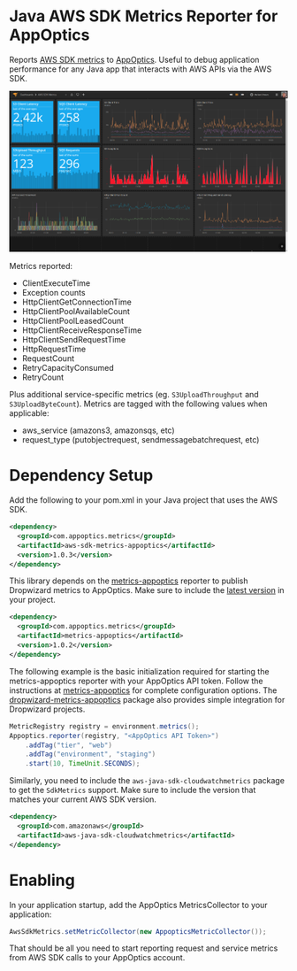 # Java AWS SDK Metrics Reporter for AppOptics

Reports [AWS SDK
metrics](https://docs.aws.amazon.com/sdk-for-java/v1/developer-guide/generating-sdk-metrics.html)
to [AppOptics](https://appoptics.com). Useful to debug application
performance for any Java app that interacts with AWS APIs via the AWS SDK.

![AWS SDK Dashboard](https://github.com/appoptics/aws-sdk-metrics-java-appoptics/blob/master/awssdk_dashboard.png "AWS SDK Dashboard")


Metrics reported:

* ClientExecuteTime
* Exception counts
* HttpClientGetConnectionTime
* HttpClientPoolAvailableCount
* HttpClientPoolLeasedCount
* HttpClientReceiveResponseTime
* HttpClientSendRequestTime
* HttpRequestTime
* RequestCount
* RetryCapacityConsumed
* RetryCount

Plus additional service-specific metrics (eg. `S3UploadThroughput` and 
`S3UploadByteCount`). Metrics are tagged with the following values when
applicable:

* aws_service (amazons3, amazonsqs, etc)
* request_type (putobjectrequest, sendmessagebatchrequest, etc)


# Dependency Setup

Add the following to your pom.xml in your Java project that uses the AWS
SDK.

```xml
<dependency>
  <groupId>com.appoptics.metrics</groupId>
  <artifactId>aws-sdk-metrics-appoptics</artifactId>
  <version>1.0.3</version>
</dependency>
```

This library depends on the
[metrics-appoptics](https://github.com/appoptics/metrics-appoptics)
reporter to publish Dropwizard metrics to AppOptics. Make sure to include the 
[latest version](https://search.maven.org/search?q=g:com.appoptics.metrics%20AND%20a:metrics-appoptics&core=gav) 
in your project.

```xml
<dependency>
  <groupId>com.appoptics.metrics</groupId>
  <artifactId>metrics-appoptics</artifactId>
  <version>1.0.2</version>
</dependency>
```

The following example is the basic initialization required for starting the 
metrics-appoptics reporter with your AppOptics API token. Follow the instructions 
at [metrics-appoptics](https://github.com/appoptics/metrics-appoptics) for complete
configuration options. The 
[dropwizard-metrics-appoptics](https://github.com/appoptics/dropwizard-metrics-appoptics) 
package also provides simple integration for Dropwizard projects.

```java
MetricRegistry registry = environment.metrics();
Appoptics.reporter(registry, "<AppOptics API Token>")
    .addTag("tier", "web")
    .addTag("environment", "staging")
    .start(10, TimeUnit.SECONDS);
```

Similarly, you need to include the `aws-java-sdk-cloudwatchmetrics`
package to get the `SdkMetrics` support. Make sure to include the version
that matches your current AWS SDK version.

```xml
<dependency>
  <groupId>com.amazonaws</groupId>
  <artifactId>aws-java-sdk-cloudwatchmetrics</artifactId>
</dependency>
```

# Enabling

In your application startup, add the AppOptics MetricsCollector to
your application:

```java
AwsSdkMetrics.setMetricCollector(new AppopticsMetricCollector());
```

That should be all you need to start reporting request and service
metrics from AWS SDK calls to your AppOptics account.
